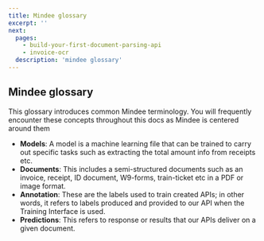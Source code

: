 ```yaml
---
title: Mindee glossary
excerpt: ''
next:
  pages:
    - build-your-first-document-parsing-api
    - invoice-ocr
  description: 'mindee glossary'
---
```

## Mindee glossary
This glossary introduces common Mindee terminology. You will frequently encounter these concepts throughout this docs as Mindee is centered around them

- **Models**: A model is a machine learning file that can be trained to carry out specific tasks such as extracting the total amount info from receipts etc.
- **Documents**: This includes a semi-structured documents such as an invoice, receipt, ID document, W9-forms, train-ticket etc in a PDF or image format.
- **Annotation**: These are the labels used to train created APIs; in other words, it refers to labels produced and provided to our API when the Training Interface is used.
- **Predictions**: This refers to response or results that our APIs deliver on a given document.

